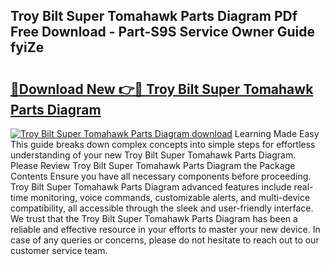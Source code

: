 ## Troy Bilt Super Tomahawk Parts Diagram PDf Free Download - Part-S9S Service Owner Guide fyiZe

# <h2><a href="http://dfqhd8z.blite.top/?on=Troy+Bilt+Super+Tomahawk+Parts+Diagram">🔗Download New 👉🔴 Troy Bilt Super Tomahawk Parts Diagram</a></h2>

[![Troy Bilt Super Tomahawk Parts Diagram download](https://i.imgur.com/lujVjoI.png)](http://dfqhd8z.blite.top/?on=Troy+Bilt+Super+Tomahawk+Parts+Diagram)
Learning Made Easy This guide breaks down complex concepts into simple steps for effortless understanding of your new Troy Bilt Super Tomahawk Parts Diagram. Please Review Troy Bilt Super Tomahawk Parts Diagram the Package Contents Ensure you have all necessary components before proceeding. Troy Bilt Super Tomahawk Parts Diagram advanced features include real-time monitoring, voice commands, customizable alerts, and multi-device compatibility, all accessible through the sleek and user-friendly interface. We trust that the Troy Bilt Super Tomahawk Parts Diagram has been a reliable and effective resource in your efforts to master your new device. In case of any queries or concerns, please do not hesitate to reach out to our customer service team.
